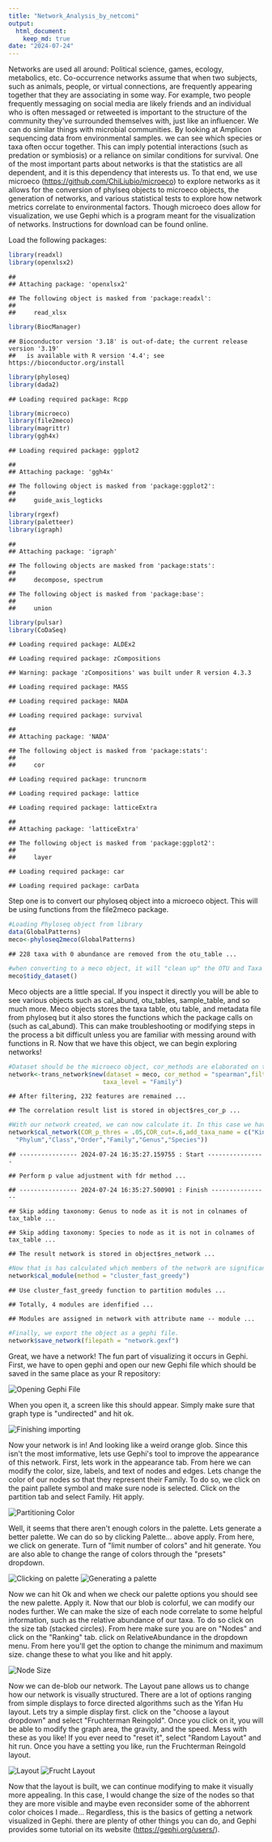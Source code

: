 ```yaml
---
title: "Network_Analysis_by_netcomi"
output: 
  html_document: 
    keep_md: true
date: "2024-07-24"
---
```




  Networks are used all around: Political science, games, ecology, metabolics, etc. Co-occurrence networks assume that when two subjects, such as animals, people, or virtual connections, are frequently appearing together that they are associating in some way. For example, two people frequently messaging on social media are likely friends and an individual who is often messaged or retweeted is important to the structure of the community they've surrounded themselves with, just like an influencer.
  We can do similar things with microbial communities. By looking at Amplicon sequencing data from environmental samples. we can see which species or taxa often occur together. This can imply potential interactions (such as predation or symbiosis) or a reliance on similar conditions for survival. One of the most important parts about networks is that the statistics are all dependent, and it is this dependency that interests us.
  To that end, we use microeco (https://github.com/ChiLiubio/microeco) to explore networks as it allows for the conversion of phylseq objects to microeco objects, the generation of networks, and various statistical tests to explore how network metrics correlate to environmental factors. Though microeco does allow for visualization, we use Gephi which is a program meant for the visualization of networks. Instructions for download can be found online.
  
  Load the following packages:

```r
library(readxl)
library(openxlsx2)
```

```
## 
## Attaching package: 'openxlsx2'
```

```
## The following object is masked from 'package:readxl':
## 
##     read_xlsx
```

```r
library(BiocManager)
```

```
## Bioconductor version '3.18' is out-of-date; the current release version '3.19'
##   is available with R version '4.4'; see https://bioconductor.org/install
```

```r
library(phyloseq)
library(dada2)
```

```
## Loading required package: Rcpp
```

```r
library(microeco)
library(file2meco)
library(magrittr)
library(ggh4x)
```

```
## Loading required package: ggplot2
```

```
## 
## Attaching package: 'ggh4x'
```

```
## The following object is masked from 'package:ggplot2':
## 
##     guide_axis_logticks
```

```r
library(rgexf)
library(paletteer)
library(igraph)
```

```
## 
## Attaching package: 'igraph'
```

```
## The following objects are masked from 'package:stats':
## 
##     decompose, spectrum
```

```
## The following object is masked from 'package:base':
## 
##     union
```

```r
library(pulsar)
library(CoDaSeq)
```

```
## Loading required package: ALDEx2
```

```
## Loading required package: zCompositions
```

```
## Warning: package 'zCompositions' was built under R version 4.3.3
```

```
## Loading required package: MASS
```

```
## Loading required package: NADA
```

```
## Loading required package: survival
```

```
## 
## Attaching package: 'NADA'
```

```
## The following object is masked from 'package:stats':
## 
##     cor
```

```
## Loading required package: truncnorm
```

```
## Loading required package: lattice
```

```
## Loading required package: latticeExtra
```

```
## 
## Attaching package: 'latticeExtra'
```

```
## The following object is masked from 'package:ggplot2':
## 
##     layer
```

```
## Loading required package: car
```

```
## Loading required package: carData
```

Step one is to convert our phyloseq object into a microeco object. This will be using functions from the file2meco package.


```r
#Loading Phyloseq object from library
data(GlobalPatterns)
meco<-phyloseq2meco(GlobalPatterns)
```

```
## 228 taxa with 0 abundance are removed from the otu_table ...
```

```r
#when converting to a meco object, it will "clean up" the OTU and Taxa table by removing those that have 0 abundances across all samples. In truth, this causes issues down the line so we have to tidy the dataset before moving on. It is also important to run this function anytime you modify the microeco object by filtering, subgrouping, etc.
meco$tidy_dataset()
```
  Meco objects are a little special. If you inspect it directly you will be able to see various objects such as cal_abund, otu_tables, sample_table, and so much more. Meco objects stores the taxa table, otu table, and metadata file from phyloseq but it also stores the functions which the package calls on (such as cal_abund). This can make troubleshooting or modifying steps in the process a bit difficult unless you are familiar with messing around with functions in R.
  Now that we have this object, we can begin exploring networks!


```r
#Dataset should be the microeco object, cor_methods are elaborated on the microeco page. Taxa level can be specified to any level. Lets look at this network from a Family level.
network<-trans_network$new(dataset = meco, cor_method = "spearman",filter_thres = .0001,
                          taxa_level = "Family")
```

```
## After filtering, 232 features are remained ...
```

```
## The correlation result list is stored in object$res_cor_p ...
```

```r
#With our network created, we can now calculate it. In this case we have our significance set to 95% confidence (p=.5) and have a correlation cutoff of .6.Additionally, we use the add_taxa_name function as it facilatates exporting this important information to gephi.
network$cal_network(COR_p_thres = .05,COR_cut=.6,add_taxa_name = c("Kingdom",
  "Phylum","Class","Order","Family","Genus","Species"))
```

```
## ---------------- 2024-07-24 16:35:27.159755 : Start ----------------
```

```
## Perform p value adjustment with fdr method ...
```

```
## ---------------- 2024-07-24 16:35:27.500901 : Finish ----------------
```

```
## Skip adding taxonomy: Genus to node as it is not in colnames of tax_table ...
```

```
## Skip adding taxonomy: Species to node as it is not in colnames of tax_table ...
```

```
## The result network is stored in object$res_network ...
```

```r
#Now that is has calculated which members of the network are significant, we calculate how our modules are shaped. Again, the microeco page has more information on the different methods.
network$cal_module(method = "cluster_fast_greedy")
```

```
## Use cluster_fast_greedy function to partition modules ...
```

```
## Totally, 4 modules are idenfified ...
```

```
## Modules are assigned in network with attribute name -- module ...
```

```r
#Finally, we export the object as a gephi file.
network$save_network(filepath = "network.gexf")
```

  Great, we have a network! The fun part of visualizing it occurs in Gephi. First, we have to open gephi and open our new Gephi file which should be saved in the same place as your R repository:

![Opening Gephi File](https://github.com/BKrzysiak/Amplicon-Analysis-Pipeline/blob/main/Gephi%20Reference%20Images/Screenshot%202024-07-24%20154218.png)


  When you open it, a screen like this should appear. Simply make sure that graph type is "undirected" and hit ok.

![Finishing importing](https://github.com/BKrzysiak/Amplicon-Analysis-Pipeline/blob/main/Gephi%20Reference%20Images/Screenshot%202024-07-24%20154241.png)
  
  
  Now your network is in! And looking like a weird orange glob. Since this isn't the most imformative, lets use Gephi's tool to improve the appearance of this network. First, lets work in the appearance tab. From here we can modify the color, size, labels, and text of nodes and edges. Lets change the color of our nodes so that they represent their Family.
  To do so, we click on the paint pallete symbol and make sure node is selected. Click on the partition tab and select Family. Hit apply.
  
  ![Partitioning Color](https://github.com/BKrzysiak/Amplicon-Analysis-Pipeline/blob/main/Gephi%20Reference%20Images/Screenshot%202024-07-24%20155239.png)
  
  
  Well, it seems that there aren't enough colors in the palette. Lets generate a better palette. We can do so by clicking Palette... above apply. From here, we click on generate. Turn of "limit number of colors" and hit generate. You are also able to change the range of colors through the "presets" dropdown.
  
  ![Clicking on palette](https://github.com/BKrzysiak/Amplicon-Analysis-Pipeline/blob/main/Gephi%20Reference%20Images/Screenshot%202024-07-24%20155736.png)
  ![Generating a palette](https://github.com/BKrzysiak/Amplicon-Analysis-Pipeline/blob/main/Gephi%20Reference%20Images/Screenshot%202024-07-24%20155814.png)
  

  Now we can hit Ok and when we check our palette options you should see the new palette. Apply it. Now that our blob is colorful, we can modify our nodes further. We can make the size of each node correlate to some helpful information, such as the relative abundance of our taxa. To do so click on the size tab (stacked circles). From here make sure you are on "Nodes" and click on the "Ranking" tab. click on RelativeAbundance in the dropdown menu. From here you'll get the option to change the minimum and maximum size. change these to what you like and hit apply.
  
  ![Node Size](https://github.com/BKrzysiak/Amplicon-Analysis-Pipeline/blob/main/Gephi%20Reference%20Images/Screenshot%202024-07-24%20161316.png)
  
  
  Now we can de-blob our network. The Layout pane allows us to change how our network is visually structured. There are a lot of options ranging from simple displays to force directed algorithms such as the Yifan Hu layout. Lets try a simple display first.
  click on the "choose a layout dropdown" and select "Fruchterman Reingold". Once you click on it, you will be able to modify the graph area, the gravity, and the speed. Mess with these as you like! If you ever need to "reset it", select "Random Layout" and hit run. Once you have a setting you like, run the Fruchterman Reingold layout.
  
  ![Layout](https://github.com/BKrzysiak/Amplicon-Analysis-Pipeline/blob/main/Gephi%20Reference%20Images/Screenshot%202024-07-24%20161823.png)
  ![Frucht Layout](https://github.com/BKrzysiak/Amplicon-Analysis-Pipeline/blob/main/Gephi%20Reference%20Images/Screenshot%202024-07-24%20162103.png)
  
  
  Now that the layout is built, we can continue modifying to make it visually more appealing. In this case, I would change the size of the nodes so that they are more visible and maybe even reconsider some of the abhorrent color choices I made...
  Regardless, this is the basics of getting a network visualized in Gephi. there are plenty of other things you can do, and Gephi provides some tutorial on its website (https://gephi.org/users/).
  
  
  
